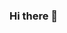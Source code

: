 ### Hi there 👋

<!--
**talhashahid11/talhashahid11** is a ✨ _special_ ✨ repository because its `README.md` (this file) appears on your GitHub profile.

Here are some ideas to get you started:

- 🔭 I’m currently working on Web Dev
- 🌱 I’m currently learning React
- 👯 I’m looking to collaborate on others
- 🤔 I’m looking for help with github users
- 💬 Ask me about anything
- 📫 How to reach me: ...
- 😄 Pronouns: ...
- ⚡ Fun fact: ...
-->
